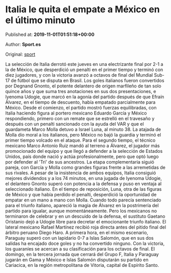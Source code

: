 
# Italia le quita el empate a México en el último minuto

Published at: **2019-11-01T01:51:18+00:00**

Author: **Sport.es**

Original: [sport](https://www.sport.es/es/noticias/resto-del-mundo/italia-quita-empate-mexico-ultimo-minuto-7709878)

La selección de Italia derrotó este jueves en una electrizante final por 2-1 a la de México, que desperdició un penalti en el primer tiempo y terminó con diez jugadores, y con la victoria avanzó a octavos de final del Mundial Sub- 17 de fútbol que se disputa en Brasil.
Los goles italianos fueron convertidos por Degnand Gnonto, el potente delantero de origen marfileño de tan solo quince años y que suma tres anotaciones en sus dos presentaciones, e Iyenoma Udogie, que marcó en la agonía del partido después de que Efraín Álvarez, en el tiempo de descuento, había empatado parcialmente para México.
Desde el comienzo, el partido mostró fuerzas equilibradas, con Italia haciendo figura al portero mexicano Eduardo García y México respondiendo, primero con un remate que se estrelló en el travesaño y después con un penalti sancionado con la ayuda del VAR y que el guardameta Marco Molla detuvo a Israel Luna, al minuto 38.
La atajada de Molla dio moral a los italianos, pero México no bajó la guardia y terminó el primer tiempo volcado en el ataque.
Para el segundo tiempo, el técnico mexicano Marco Antonio Ruiz mandó al terreno a Álvarez, el jugador más promocionado del equipo y que llegó a defender a la selección de Estados Unidos, país donde nació y actúa profesionalmente, pero que optó luego por defender al 'Tri' de sus ancestros.
La etapa complementaria siguió pareja, con García y Molla como grandes figuras frente a las arremetidas de sus rivales.
A pesar de la insistencia de ambos equipos, Italia consiguió mejores dividendos y a los 74 minutos, en una jugada de Iyenoma Udogie, el delantero Gnonto superó con potencia a la defensa y puso en ventaja al seleccionado italiano.
En el tiempo de reposición, Luna, otra de las figuras de México y que había perdido el penalti, desperdició la oportunidad de empatar en un mano a mano con Molla.
Cuando todo parecía sentenciado para el triunfo italiano, apareció la magia de Álvarez en la postrimería del partido para igualar, aunque momentáneamente.
Pero los mexicanos no terminaron de celebrar y en un descuido de la defensa, el sustituto Gaetano Oristanio dejó a Udogie libre para decretar el emocionante triunfo italiano.
El lateral mexicano Rafael Martínez recibió roja directa antes del pitido final del árbitro peruano Diego Haro.
A primera hora, en el mismo escenario, Paraguay superó con un lapidario 0-7 a Islas Salomón, que en sus dos salidas ha encajado doce goles y no ha convertido ninguno. Con la victoria, los guaraníes se acercan a su clasificación para los octavos de final.
El domingo, en la tercera jornada que cerrará del Grupo F, Italia y Paraguay jugarán en Gama y México e Islas Salomón disputarán su partido en Cariacica, en la región metropolitana de Vitoria, capital de Espírito Santo.
